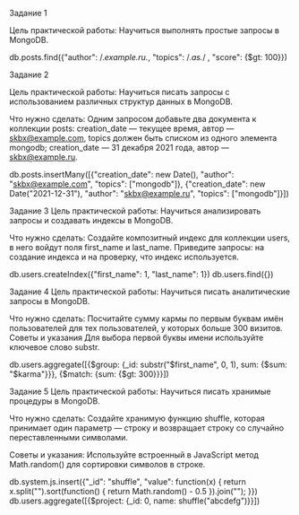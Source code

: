 Задание 1

Цель практической работы:
Научиться выполнять простые запросы в MongoDB.

db.posts.find({"author": /.*example.ru.*, "topics": /.*as.*/ , "score": {$gt: 100}})


Задание 2

Цель практической работы:
Научиться писать запросы с использованием различных структур данных в MongoDB.

Что нужно сделать: Одним запросом добавьте два документа к коллекции posts: creation_date — текущее время, автор — skbx@example.com, topics должен быть списком из одного элемента mongodb; creation_date — 31 декабря 2021 года, автор — skbx@example.ru.

db.posts.insertMany([{"creation_date": new Date(), "author": "skbx@example.com", "topics": ["mongodb"]}, {"creation_date": new Date("2021-12-31"), "author": "skbx@example.ru", "topics": ["mongodb"]}])

Задание 3
Цель практической работы: Научиться анализировать запросы и создавать индексы в MongoDB.

Что нужно сделать: Создайте композитный индекс для коллекции users, в него войдут поля first_name и last_name. Приведите запросы: на создание индекса и на проверку, что индекс используется.

db.users.createIndex({"first_name": 1, "last_name": 1}) db.users.find({})

Задание 4
Цель практической работы: Научиться писать аналитические запросы в MongoDB.

Что нужно сделать: Посчитайте сумму кармы по первым буквам имён пользователей для тех пользователей, у которых больше 300 визитов. Советы и указания Для выбора первой буквы имени используйте ключевое слово substr.

db.users.aggregate([{$group: {_id: substr("$first_name", 0, 1), sum: {$sum: "$karma"}}}, {$match: {sum: {$gt: 300}}}])

Задание 5
Цель практической работы: Научиться писать хранимые процедуры в MongoDB.

Что нужно сделать: Создайте хранимую функцию shuffle, которая принимает один параметр — строку и возвращает строку со случайно переставленными символами.

Советы и указания: Используйте встроенный в JavaScript метод Math.random() для сортировки символов в строке.

db.system.js.insert({"_id": "shuffle", "value": function(x) { return x.split("").sort(function() { return Math.random() - 0.5 }).join(""); }}) db.users.aggregate([{$project: {_id: 0, name: shuffle("abcdefg")}}])